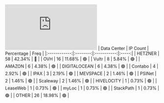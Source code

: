 ![Diagramm](https://github.com/obajay/StateSync-snapshots/blob/main/Projects/Juno/1/README.md)
| Data Center | IP Count | Percentage | Freq |
|:------------:|:--------:|:-----------:|:-----:|
| HETZNER | 58 | 42.34% | 🔴 |
| OVH | 16 | 11.68% | 🟢 |
| Vultr | 8 | 5.84% | 🟢 |
| AMAZON | 6 | 4.38% | 🟢 |
| DIGITALOCEAN | 6 | 4.38% | 🟢 |
| Contabo | 4 | 2.92% | 🟢 |
| IPAX | 3 | 2.19% | 🟢 |
| MEVSPACE | 2 | 1.46% | 🟢 |
| PSINet | 2 | 1.46% | 🟢 |
| Scaleway | 2 | 1.46% | 🟢 |
| HIVELOCITY | 1 | 0.73% | 🟢 |
| LeaseWeb | 1 | 0.73% | 🟢 |
| myLoc | 1 | 0.73% | 🟢 |
| StackPath | 1 | 0.73% | 🟢 |
| OTHER | 26 | 18.98% | 🟢 |